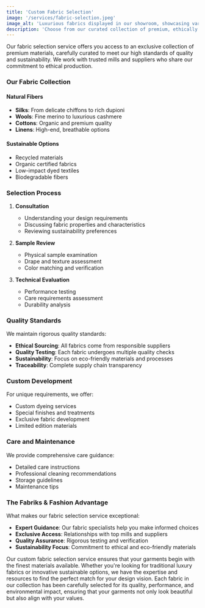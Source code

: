 ```yaml
---
title: 'Custom Fabric Selection'
image: '/services/fabric-selection.jpeg'
image_alt: 'Luxurious fabrics displayed in our showroom, showcasing various textures and colors'
description: 'Choose from our curated collection of premium, ethically sourced fabrics, including luxurious silks, fine wools, and sustainable materials, all carefully selected for quality and style.'
---
```


Our fabric selection service offers you access to an exclusive collection of premium materials, carefully curated to meet our high standards of quality and sustainability. We work with trusted mills and suppliers who share our commitment to ethical production.

### Our Fabric Collection

#### Natural Fibers

- **Silks**: From delicate chiffons to rich dupioni
- **Wools**: Fine merino to luxurious cashmere
- **Cottons**: Organic and premium quality
- **Linens**: High-end, breathable options

#### Sustainable Options

- Recycled materials
- Organic certified fabrics
- Low-impact dyed textiles
- Biodegradable fibers

### Selection Process

1. **Consultation**

   - Understanding your design requirements
   - Discussing fabric properties and characteristics
   - Reviewing sustainability preferences

2. **Sample Review**

   - Physical sample examination
   - Drape and texture assessment
   - Color matching and verification

3. **Technical Evaluation**
   - Performance testing
   - Care requirements assessment
   - Durability analysis

### Quality Standards

We maintain rigorous quality standards:

- **Ethical Sourcing**: All fabrics come from responsible suppliers
- **Quality Testing**: Each fabric undergoes multiple quality checks
- **Sustainability**: Focus on eco-friendly materials and processes
- **Traceability**: Complete supply chain transparency

### Custom Development

For unique requirements, we offer:

- Custom dyeing services
- Special finishes and treatments
- Exclusive fabric development
- Limited edition materials

### Care and Maintenance

We provide comprehensive care guidance:

- Detailed care instructions
- Professional cleaning recommendations
- Storage guidelines
- Maintenance tips

### The Fabriks & Fashion Advantage

What makes our fabric selection service exceptional:

- **Expert Guidance**: Our fabric specialists help you make informed choices
- **Exclusive Access**: Relationships with top mills and suppliers
- **Quality Assurance**: Rigorous testing and verification
- **Sustainability Focus**: Commitment to ethical and eco-friendly materials

Our custom fabric selection service ensures that your garments begin with the finest materials available. Whether you're looking for traditional luxury fabrics or innovative sustainable options, we have the expertise and resources to find the perfect match for your design vision. Each fabric in our collection has been carefully selected for its quality, performance, and environmental impact, ensuring that your garments not only look beautiful but also align with your values.
